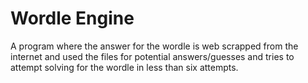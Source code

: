 # Wordle Engine

A program where the answer for the wordle is web scrapped from the internet and used the files for potential answers/guesses and tries to attempt solving for the wordle in less than six attempts.
